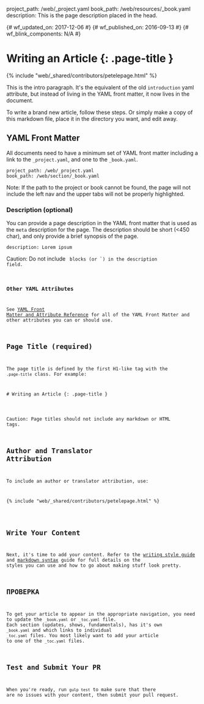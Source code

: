 project_path: /web/_project.yaml
book_path: /web/resources/_book.yaml
description: This is the page description placed in the head.

{# wf_updated_on: 2017-12-06 #}
{# wf_published_on: 2016-09-13 #}
{# wf_blink_components: N/A #}

# Writing an Article {: .page-title }

{% include "web/_shared/contributors/petelepage.html" %}

This is the intro paragraph. It's the equivalent of the old `introduction`
yaml attribute, but instead of living in the YAML front matter, it now lives
in the document.

To write a brand new article, follow these steps. Or simply make a copy of
this markdown file, place it in the directory you want, and edit away.

## YAML Front Matter

All documents need to have a minimum set of YAML front matter including a link
to the `_project.yaml`, and one to the `_book.yaml`.

```
project_path: /web/_project.yaml
book_path: /web/section/_book.yaml
```

Note: If the path to the project or book cannot be found, the page will not
include the left nav and the upper tabs will not be properly highlighted.

### Description (optional)

You can provide a page description in the YAML front matter that is used as the
`meta` description for the page. The description should be short (<450 char),
and only provide a brief synopsis of the page.

```
description: Lorem ipsum
```

Caution: Do not include <code> blocks (or `) in the description field.

### Other YAML Attributes

See [YAML Front Matter and Attribute Reference](/web/resources/yaml-and-attr-reference)
for all of the YAML Front Matter and other attributes you can or should use.

## Page Title (required)

The page title is defined by the first H1-like tag with the `.page-title` class.
For example:

<pre class="prettyprint">
&num; Writing an Article {: .page-title }
</pre>

Caution: Page titles should not include any markdown or HTML tags.

## Author and Translator Attribution

To include an author or translator attribution, use:

<pre class="prettyprint">
{% include "web/_shared/contributors/petelepage.html" %}
</pre>

## Write Your Content

Next, it's time to add your content. Refer to the [writing style guide](/style/)
and [markdown syntax](markdown-syntax) guide for full details on the
styles you can use and how to go about making stuff look pretty.

## ПРОВЕРКА

To get your article to appear in the appropriate navigation, you need to update
the `_book.yaml` or `_toc.yaml` file. Each section (updates, shows, fundamentals),
has it's own `_book.yaml` and which links to individual `_toc.yaml` files.
You most likely want to add your article to one of the `_toc.yaml` files.

## Test and Submit Your PR

When you're ready, run `gulp test` to make sure that there are no issues with
your content, then submit your pull request.
